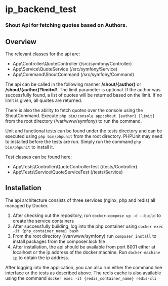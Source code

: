# ip_backend_test #

### Shout Api for fetching quotes based on Authors. ###

## Overview

The relevant classes for the api are:

* App\Controller\QuoteController (/src/symfony/Controller)
* App\Service\QuoteService (/src/symfony/Service)
* App\Command\ShoutCommand (/src/symfony/Command)

The api can be called in the following manner **/shout/{author}** or **/shout/{author}?limit=#**. The limit parameter is optional.
If the author was successfully found, a list of quotes will be returned based on the limit. If no limit is given, all quotes are returned.

There is also the ability to fetch quotes over the console using the ShoutCommand. 
Execute `php bin/console app:shout {author} [limit]` from the root directory (/var/www/symfony) to run the command.

Unit and functional tests can be found under the tests directory and can be executed using `php bin/phpunit` from the root directory.
PHPUnit may need to installed before the tests are run. Simply run the command `php bin/phpunit` to install it.

Test classes can be found here:

* App\Tests\Controller\QuoteControllerTest (/tests/Controller)
* App\Tests\Service\QuoteServiceTest (/tests/Service)

## Installation

The api architecture consists of three services (nginx, php and redis) all managed by Docker. 

1. After checking out the repository, run `docker-compose up -d --build` to create the service containers
2. After successfully building, log into the php container using `docker exec -it {php_container_name} bash`
3. From the root directory (/var/www/symfony) run `composer install` to install packages from the composer.lock file
4. After installation, the api should be available from port 8001 either at localhost or the ip address of the docker machine. Run `docker-machine ip` to obtain the ip address.

After logging into the application, you can also run either the command line interface or the tests as described above.
The redis cache is also available using the command `docker exec -it {redis_container_name} redis-cli`

 
